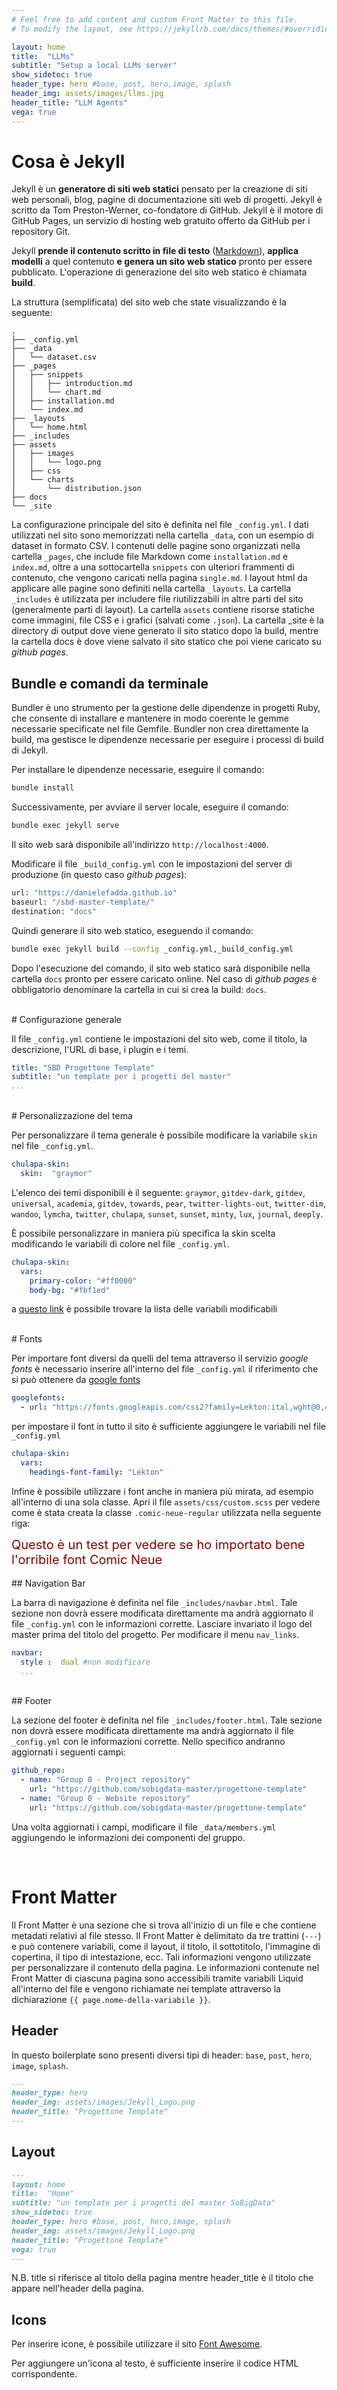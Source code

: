 ```yaml
---
# Feel free to add content and custom Front Matter to this file.
# To modify the layout, see https://jekyllrb.com/docs/themes/#overriding-theme-defaults

layout: home
title:  "LLMs"
subtitle: "Setup a local LLMs server"
show_sidetoc: true
header_type: hero #base, post, hero,image, splash
header_img: assets/images/llms.jpg
header_title: "LLM Agents"
vega: true
---
```



# Cosa è Jekyll

Jekyll è un **generatore di siti web statici** pensato per la creazione di siti web personali, blog, pagine di documentazione siti web di progetti. Jekyll è scritto da Tom Preston-Werner, co-fondatore di GitHub. Jekyll è il motore di GitHub Pages, un servizio di hosting web gratuito offerto da GitHub per i repository Git.

Jekyll **prende il contenuto scritto in file di testo** ([Markdown]({{site.baseurl}}/markdown/)), **applica modelli** a quel contenuto **e genera un sito web statico** pronto per essere pubblicato. L'operazione di generazione del sito web statico è chiamata **build**. 

La struttura (semplificata) del sito web che state visualizzando è la seguente:

```plaintext
.
├── _config.yml
├── _data
│   └── dataset.csv
├── _pages
│   ├── snippets
│   │   ├── introduction.md
│   │   └── chart.md
│   ├── installation.md
│   └── index.md
├── _layouts
│   └── home.html
├── _includes
├── assets
│   ├── images
│   │   └── logo.png
│   ├── css
│   └── charts
│       └── distribution.json
├── docs
└── _site

``` 

La configurazione principale del sito è definita nel file `_config.yml`. I dati utilizzati nel sito sono memorizzati nella cartella `_data`, con un esempio di dataset in formato CSV. I contenuti delle pagine sono organizzati nella cartella `_pages`, che include file Markdown come `installation.md` e `index.md`, oltre a una sottocartella `snippets` con ulteriori frammenti di contenuto, che vengono caricati nella pagina `single.md`. I layout html da applicare alle pagine sono definiti nella cartella `_layouts`. La cartella `_includes` è utilizzata per includere file riutilizzabili in altre parti del sito (generalmente parti di layout). La cartella `assets` contiene risorse statiche come immagini, file CSS e i grafici (salvati come `.json`). La cartella _site è la directory di output dove viene generato il sito statico dopo la build, mentre la cartella docs è dove viene salvato il sito statico che poi viene caricato su _github pages_.

## Bundle e comandi da terminale

Bundler è uno strumento per la gestione delle dipendenze in progetti Ruby, che consente di installare e mantenere in modo coerente le gemme necessarie specificate nel file Gemfile. Bundler non crea direttamente la build, ma gestisce le dipendenze necessarie per eseguire i processi di build di Jekyll.

Per installare le dipendenze necessarie, eseguire il comando:

```bash
bundle install
```
Successivamente, per avviare il server locale, eseguire il comando:

```bash
bundle exec jekyll serve
```

Il sito web sarà disponibile all'indirizzo `http://localhost:4000`.

Modificare il file `_build_config.yml` con le impostazioni del server di produzione (in questo caso _github pages_):

```bash
url: "https://danielefadda.github.io"
baseurl: "/sbd-master-template/" 
destination: "docs"
```

Quindi generare il sito web statico, eseguendo il comando:

```bash
bundle exec jekyll build --config _config.yml,_build_config.yml
```

Dopo l'esecuzione del comando, il sito web statico sarà disponibile nella cartella `docs` pronto per essere caricato online. Nel caso di _github pages_ è obbligatorio denominare la cartella in cui si crea la build: `docs`.

<br>
# Configurazione generale

Il file `_config.yml` contiene le impostazioni del sito web, come il titolo, la descrizione, l'URL di base, i plugin e i temi. 


```yaml
title: "SBD Progettone Template"
subtitle: "un template per i progetti del master"
...
```

<br>
# Personalizzazione del tema

Per personalizzare il tema generale è possibile modificare la variabile `skin` nel file `_config.yml`. 
```yaml
chulapa-skin:
  skin:  "graymor"
```
L'elenco dei temi disponibili è il seguente:
`graymor`, `gitdev-dark`, `gitdev`, `universal`, `academia`, `gitdev`, `towards`, `pear`, `twitter-lights-out`, `twitter-dim`, `wandoo`, `lymcha`, `twitter`, `chulapa`, `sunset`, `sunset`, `minty`, `lux`, `journal`, `deeply`.

È possibile personalizzare in maniera più specifica la skin scelta modificando le variabili di colore nel file `_config.yml`.

```yaml
chulapa-skin:
  vars:
    primary-color: "#ff0000"
    body-bg: "#fbf1ed"
```

a [questo link](https://dieghernan.github.io/chulapa/docs/variable-dictionary) è possibile trovare la lista delle variabili modificabili 

<br>
# Fonts

Per importare font diversi da quelli del tema attraverso il servizio _google fonts_ è necessario inserire all'interno del file `_config.yml` il riferimento che si può ottenere 
da [google fonts](https://fonts.google.com/?classification=Monospace)
```yaml
googlefonts:
  - url: "https://fonts.googleapis.com/css2?family=Lekton:ital,wght@0,400;0,700;1,400&display=swap"
```
per impostare il font in tutto il sito è sufficiente aggiungere le variabili nel file `_config.yml`
```yaml
chulapa-skin:
  vars:
    headings-font-family: "Lekton"
```
Infine è possibile utilizzare i font anche in maniera più mirata, ad esempio all'interno di una sola classe. 
Apri il file `assets/css/custom.scss` per vedere come è stata creata la classe `.comic-neue-regular` utilizzata nella seguente riga:

<div class="comic-neue-regular" style="font-size: 20px; color:darkred">Questo è un test per vedere se ho importato bene l'orribile font <span class="comic-neue-bold">Comic Neue</span></div>

<br>
## Navigation Bar

La barra di navigazione è definita nel file `_includes/navbar.html`. 
Tale sezione non dovrà essere modificata direttamente ma andrà aggiornato il file `_config.yml` con le informazioni corrette. 
Lasciare invariato il logo del master prima del titolo del progetto.
Per modificare il menu `nav_links`.

```yaml
navbar:
  style :  dual #non modificare
  ...
```

<br>
## Footer

La sezione del footer è definita nel file `_includes/footer.html`. Tale sezione non dovrà essere modificata direttamente ma andrà aggiornato il file `_config.yml` con le informazioni corrette.
Nello specifico andranno aggiornati i seguenti campi:
```yaml
github_repo:
  - name: "Group 0 - Project repository"
    url: "https://github.com/sobigdata-master/progettone-template"
  - name: "Group 0 - Website repository"
    url: "https://github.com/sobigdata-master/progettone-template"
```
Una volta aggiornati i campi, modificare il file `_data/members.yml` aggiungendo le informazioni dei componenti del gruppo.

<br>

# Front Matter

Il Front Matter è una sezione che si trova all'inizio di un file e che contiene metadati relativi al file stesso. Il Front Matter è delimitato da tre trattini (`---`) e può contenere variabili, come il layout, il titolo, il sottotitolo, l'immagine di copertina, il tipo di intestazione, ecc. 
Tali informazioni vengono utilizzate per personalizzare il contenuto della pagina. Le informazioni contenute nel Front Matter di ciascuna pagina sono accessibili tramite variabili Liquid all'interno del file e vengono richiamate nei template attraverso la dichiarazione `{{ page.nome-della-variabile }}`.

## Header

In questo boilerplate sono presenti diversi tipi di header: `base`, `post`, `hero`, `image`, `splash`.

```markdown
---
header_type: hero
header_img: assets/images/Jekyll_Logo.png
header_title: "Progettone Template"
---
```

## Layout

```markdown
---
layout: home
title:  "Home"
subtitle: "un template per i progetti del master SoBigData"
show_sidetoc: true
header_type: hero #base, post, hero,image, splash
header_img: assets/images/Jekyll_Logo.png
header_title: "Progettone Template"
vega: true
---
```

N.B. title si riferisce al titolo della pagina mentre header_title è il titolo che appare nell'header della pagina.



## Icons

Per inserire icone, è possibile utilizzare il sito [Font Awesome](https://fontawesome.com/search).

<i class="fa-solid fa-pen-nib"></i> Per aggiungere un'icona al testo, è sufficiente inserire il codice HTML corrispondente.

